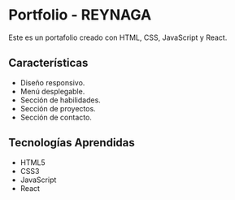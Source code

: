 # Portfolio - REYNAGA

Este es un portafolio creado con HTML, CSS, JavaScript y React. 

## Características 
* Diseño responsivo. 
* Menú desplegable. 
* Sección de habilidades. 
* Sección de proyectos. 
* Sección de contacto. 

 ## Tecnologías Aprendidas 
 * HTML5 
 * CSS3 
 * JavaScript 
 * React